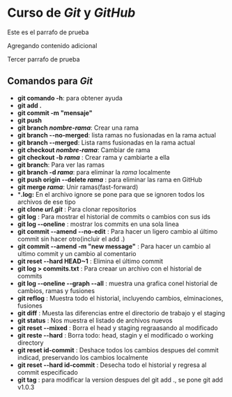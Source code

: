 # Curso de _Git_ y _GitHub_ 

Este es el parrafo de prueba

Agregando contenido adicional

Tercer parrafo de prueba 

## Comandos para _Git_ 

- **git comando -h**: para obtener ayuda
- **git add .**
- **git commit -m "mensaje"**
- **git push**
- **git branch _nombre-rama_**: Crear una rama
- **git branch --no-merged**: lista ramas no fusionadas en la rama actual
- **git branch --merged**: Lista rams fusionadas en la rama actual
- **git checkout _nombre-rama_**: Cambiar de rama
- **git checkout -b _rama_** : Crear rama y cambiarte a ella
- **git branch**: Para ver las ramas
- **git branch -d _rama_**: para eliminar la _rama_ localmente
- **git push origin --delete _rama_** : para eliminar las rama en GitHub
- **git merge _rama_**: Unir ramas(fast-forward)
- ***.log:** En el archivo ignore se pone para que se ignoren todos los archivos de ese tipo
- **git clone _url.git_** : Para clonar repositorios
- **git log** : Para mostrar el historial de commits o cambios con sus ids
- **git log --oneline** : mostrar los commits en una sola linea
- **git commit --amend --no-edit** : Para hacer un ligero cambio al último commit sin hacer otro(incluir el add .)
- **git commit --amend -m "new message"** : Para hacer un cambio al ultimo commit y un cambio al comentario
- **git reset --hard HEAD~1** : Elimina el último commit
- **git log > commits.txt** : Para creaar un archivo con el historial de commits
- **git log --oneline --graph --all** : muestra una grafica conel historial de cambios, ramas y fusiones
- **git reflog** : Muestra todo el historial, incluyendo cambios, elminaciones, fusiones
- **git diff** : Muesta las diferencias entre el directorio de trabajo y el staging
- **git status** : Nos muestra el listado de archivos nuevos 
- **git reset --mixed** : Borra el head y staging regraasando al  modificado
- **git reste --hard** : Borra todo: head, stagin y el modificado o working directory
- **git reset id-commit** : Deshace todos los cambios despues del commit indicad, preservando los cambios localmente
- **git reset --hard id-commit** : Desecha todo el historial y regresa al commit especificado
- **git tag** : para modificar la version despues del git add ., se pone git add v1.0.3


